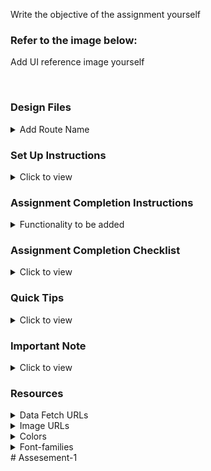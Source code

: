 Write the objective of the assignment yourself

### Refer to the image below:

Add UI reference image yourself

<div style="text-align: center;">
     <!-- <img src="remove this text and add the image URL" alt="ui"> -->
</div>
<br/>

### Design Files

<details>
<summary>Add Route Name</summary>
<br/>
Add the design files according to the route (if any) and responsiveness

<!-- - [Extra Small (Size < 576px) and Small (Size >= 576px)](remove this text and add the image URL here)
- [Medium (Size >= 768px), Large (Size >= 992px) and Extra Large (Size >= 1200px)](remove this text and add the image URL here) -->

</details>

### Set Up Instructions

<details>
<summary>Click to view</summary>

- Download dependencies by running `npm install`
- Start up the app using `npm start`

</details>

### Assignment Completion Instructions

<details>
<summary>Functionality to be added</summary>
<br/>

The app must have the following functionalities:

- Add all the functionalities to be achieved(according to the route, if any) yourself

</details>

### Assignment Completion Checklist

<details>
<summary>Click to view</summary>

- **Along with the below points, add your checklist specific to the assignment**

- Read the instructions given in the assignment carefully and list down the **Assignment Completion Checklist** for the assignment and start working on it
- The completion Checklist includes the below-mentioned points
  - I have completed all the functionalities asked in the assignment
  - I have used only the resources (Frameworks, Design files, APIs, third-party packages) mentioned in the assignment
  - I have modified the README.md file based on my assignment instructions
  - I have completed the assignment **ON TIME**
- **Note:**
  - Ensure that you have marked all the checklist points in your completion checklist before submitting the assignment
  </details>

### Quick Tips

<details>
<summary>Click to view</summary>
<br>

- Add third-party packages list yourself
</details>

### Important Note

<details>
<summary>Click to view</summary>
<br/>

- Add any important note here, like user credentials for authentication.

</details>

### Resources

<details>
<summary>Data Fetch URLs</summary>
<br/>

- Add the URLs list to fetch the data yourself

</details>

<details>
<summary>Image URLs</summary>
<br/>

- Add the list of all image URLs needed in the assignment yourself.

</details>

<details>
<summary>Colors</summary>
<br/>

Add the text and background colours to be used in the assignment yourself.

<!-- <div style="background-color: #3b82f6; width: 150px; padding: 10px; color: white">Hex: #3b82f6</div> -->

</details>

<details>
<summary>Font-families</summary>

- Add the font-families to be used in the assignment yourself.

</details>
# Assesement-1
